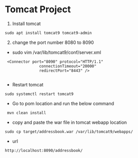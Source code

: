 # Tomcat Project 
1. Install tomcat
 ```
sudo apt install tomcat9 tomcat9-admin

```
2. change the port number 8080 to 8090

- sudo vim  /var/lib/tomcat9/conf/server.xml

```
 <Connector port="8090" protocol="HTTP/1.1"
               connectionTimeout="20000"
               redirectPort="8443" />


```

- Restart tomcat

``` 
sudo systemctl restart tomcat9

```
- Go to pom location and run the below command

```
 mvn clean install 
```
- copy and paste the war file in tomcat webapp location 
```
sudo cp target/addressbook.war /var/lib/tomcat9/webapps/
```

- url 
```
http://localhost:8090/addressbook/

```


